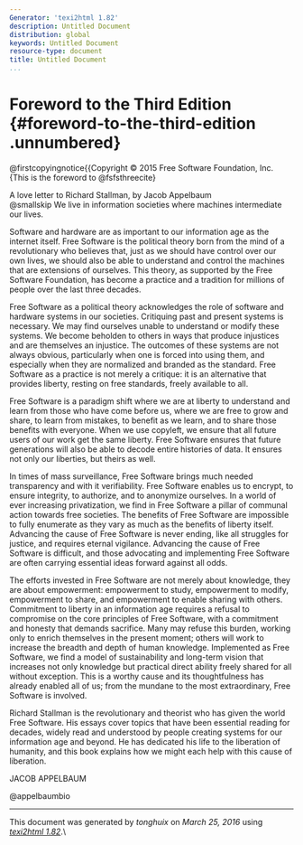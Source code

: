 ```yaml
---
Generator: 'texi2html 1.82'
description: Untitled Document
distribution: global
keywords: Untitled Document
resource-type: document
title: Untitled Document
...
```


Foreword to the Third Edition {#foreword-to-the-third-edition .unnumbered}
=============================

@firstcopyingnotice{{Copyright © 2015 Free Software Foundation, Inc.\
 {This is the foreword to @fsfsthreecite}

A love letter to Richard Stallman, by Jacob Appelbaum\
 @smallskip We live in information societies where machines intermediate
our lives.

Software and hardware are as important to our information age as the
internet itself. Free Software is the political theory born from the
mind of a revolutionary who believes that, just as we should have
control over our own lives, we should also be able to understand and
control the machines that are extensions of ourselves. This theory, as
supported by the Free Software Foundation, has become a practice and a
tradition for millions of people over the last three decades.

Free Software as a political theory acknowledges the role of software
and hardware systems in our societies. Critiquing past and present
systems is necessary. We may find ourselves unable to understand or
modify these systems. We become beholden to others in ways that produce
injustices and are themselves an injustice. The outcomes of these
systems are not always obvious, particularly when one is forced into
using them, and especially when they are normalized and branded as the
standard. Free Software as a practice is not merely a critique: it is an
alternative that provides liberty, resting on free standards, freely
available to all.

Free Software is a paradigm shift where we are at liberty to understand
and learn from those who have come before us, where we are free to grow
and share, to learn from mistakes, to benefit as we learn, and to share
those benefits with everyone. When we use copyleft, we ensure that all
future users of our work get the same liberty. Free Software ensures
that future generations will also be able to decode entire histories of
data. It ensures not only our liberties, but theirs as well.

In times of mass surveillance, Free Software brings much needed
transparency and with it verifiability. Free Software enables us to
encrypt, to ensure integrity, to authorize, and to anonymize ourselves.
In a world of ever increasing privatization, we find in Free Software a
pillar of communal action towards free societies. The benefits of Free
Software are impossible to fully enumerate as they vary as much as the
benefits of liberty itself. Advancing the cause of Free Software is
never ending, like all struggles for justice, and requires eternal
vigilance. Advancing the cause of Free Software is difficult, and those
advocating and implementing Free Software are often carrying essential
ideas forward against all odds.

The efforts invested in Free Software are not merely about knowledge,
they are about empowerment: empowerment to study, empowerment to modify,
empowerment to share, and empowerment to enable sharing with others.
Commitment to liberty in an information age requires a refusal to
compromise on the core principles of Free Software, with a commitment
and honesty that demands sacrifice. Many may refuse this burden, working
only to enrich themselves in the present moment; others will work to
increase the breadth and depth of human knowledge. Implemented as Free
Software, we find a model of sustainability and long-term vision that
increases not only knowledge but practical direct ability freely shared
for all without exception. This is a worthy cause and its thoughtfulness
has already enabled all of us; from the mundane to the most
extraordinary, Free Software is involved.

Richard Stallman is the revolutionary and theorist who has given the
world Free Software. His essays cover topics that have been essential
reading for decades, widely read and understood by people creating
systems for our information age and beyond. He has dedicated his life to
the liberation of humanity, and this book explains how we might each
help with this cause of liberation.

JACOB APPELBAUM

@appelbaumbio

------------------------------------------------------------------------

This document was generated by *tonghuix* on *March 25, 2016* using
[*texi2html 1.82*](http://www.nongnu.org/texi2html/).\
